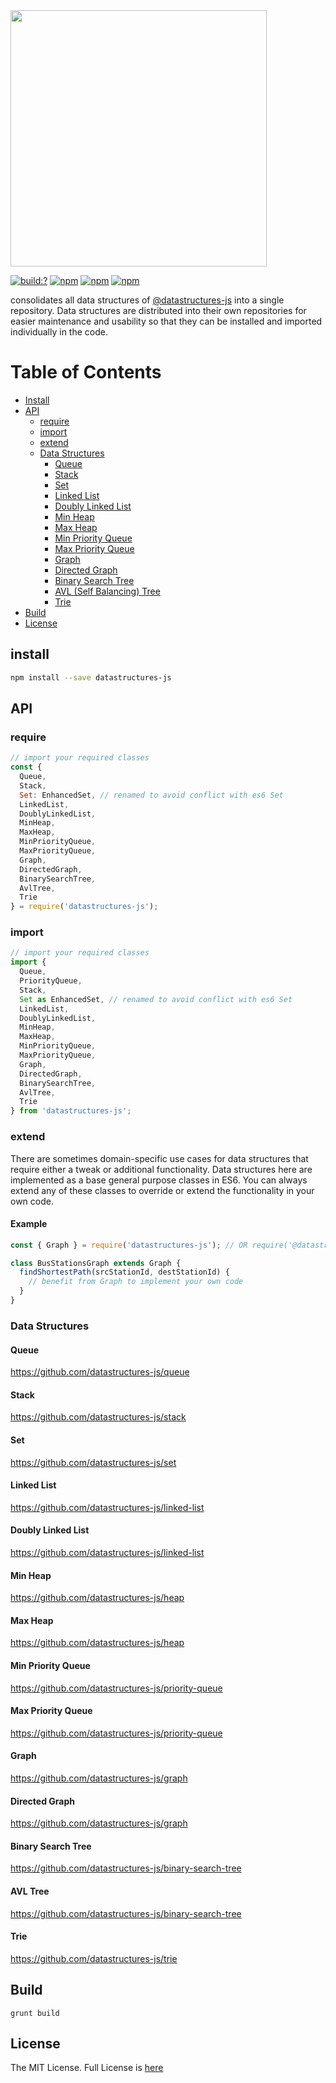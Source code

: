 <img width="410" src="https://user-images.githubusercontent.com/6517308/79055948-c84f8200-7c16-11ea-9a9e-be952f13ba45.jpg" />

[![build:?](https://travis-ci.org/eyas-ranjous/datastructures-js.svg?branch=master)](https://travis-ci.org/eyas-ranjous/datastructures-js) 
[![npm](https://img.shields.io/npm/v/datastructures-js.svg)](https://www.npmjs.com/package/datastructures-js)
[![npm](https://img.shields.io/npm/dm/datastructures-js.svg)](https://www.npmjs.com/package/datastructures-js) [![npm](https://img.shields.io/badge/node-%3E=%206.0-blue.svg)](https://www.npmjs.com/package/datastructures-js)

consolidates all data structures of <a href="https://github.com/datastructures-js">@datastructures-js</a> into a single repository. Data structures are distributed into their own repositories for easier maintenance and usability so that they can be installed and imported individually in the code.

# Table of Contents
* [Install](#install)
* [API](#api)
  * [require](#require)
  * [import](#import)
  * [extend](#extend)
  * [Data Structures](#data-structures)
    * [Queue](#queue)
    * [Stack](#stack)
    * [Set](#set)
    * [Linked List](#linked-list)
    * [Doubly Linked List](#doubly-linked-list)
    * [Min Heap](#min-heap)
    * [Max Heap](#max-heap)
    * [Min Priority Queue](#min-priority-queue)
    * [Max Priority Queue](#max-priority-queue)
    * [Graph](#graph)
    * [Directed Graph](#directed-graph)
    * [Binary Search Tree](#binary-search-tree)
    * [AVL (Self Balancing) Tree](#avl-tree)
    * [Trie](#trie)
 * [Build](#build)
 * [License](#license)

## install
```sh
npm install --save datastructures-js
```

## API

### require
```js
// import your required classes
const {
  Queue,
  Stack,
  Set: EnhancedSet, // renamed to avoid conflict with es6 Set
  LinkedList,
  DoublyLinkedList,
  MinHeap,
  MaxHeap,
  MinPriorityQueue,
  MaxPriorityQueue,
  Graph,
  DirectedGraph,
  BinarySearchTree,
  AvlTree,
  Trie
} = require('datastructures-js');
```

### import
```js
// import your required classes
import {
  Queue,
  PriorityQueue,
  Stack,
  Set as EnhancedSet, // renamed to avoid conflict with es6 Set
  LinkedList,
  DoublyLinkedList,
  MinHeap,
  MaxHeap,
  MinPriorityQueue,
  MaxPriorityQueue,
  Graph,
  DirectedGraph,
  BinarySearchTree,
  AvlTree,
  Trie
} from 'datastructures-js';
```

### extend
There are sometimes domain-specific use cases for data structures that require either a tweak or additional functionality. Data structures here are implemented as a base general purpose classes in ES6. You can always extend any of these classes to override or extend the functionality in your own code.

#### Example

```js
const { Graph } = require('datastructures-js'); // OR require('@datastructures-js/graph')

class BusStationsGraph extends Graph {
  findShortestPath(srcStationId, destStationId) {
    // benefit from Graph to implement your own code 
  }
}
```

### Data Structures

#### Queue
https://github.com/datastructures-js/queue

#### Stack
https://github.com/datastructures-js/stack

#### Set
https://github.com/datastructures-js/set

#### Linked List
https://github.com/datastructures-js/linked-list

#### Doubly Linked List
https://github.com/datastructures-js/linked-list

#### Min Heap
https://github.com/datastructures-js/heap

#### Max Heap
https://github.com/datastructures-js/heap

#### Min Priority Queue
https://github.com/datastructures-js/priority-queue

#### Max Priority Queue
https://github.com/datastructures-js/priority-queue

#### Graph
https://github.com/datastructures-js/graph

#### Directed Graph
https://github.com/datastructures-js/graph

#### Binary Search Tree
https://github.com/datastructures-js/binary-search-tree

#### AVL Tree
https://github.com/datastructures-js/binary-search-tree

#### Trie
https://github.com/datastructures-js/trie

## Build
```
grunt build
```

## License
The MIT License. Full License is [here](https://github.com/eyas-ranjous/datastructures-js/blob/master/LICENSE)
